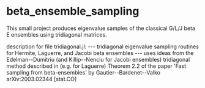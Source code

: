 # beta_ensemble_sampling
This small project produces eigenvalue samples of the classical G/L/J beta E ensembles using tridiagonal matrices.  

description for file tridiagonal.jl:
    --- tridiagonal eigenvalue sampling routines for Hermite, Laguerre, and Jacobi beta ensembles
    --- uses ideas from the Edelman--Dumitriu (and Killip--Nenciu for Jacobi ensembles) tridiagonal method described in (e.g. for Laguerre) Theorem 2.2 of the paper 'Fast sampling from beta-ensembles' by Gautier--Bardenet--Valko arXiv:2003.02344 [stat.CO]

